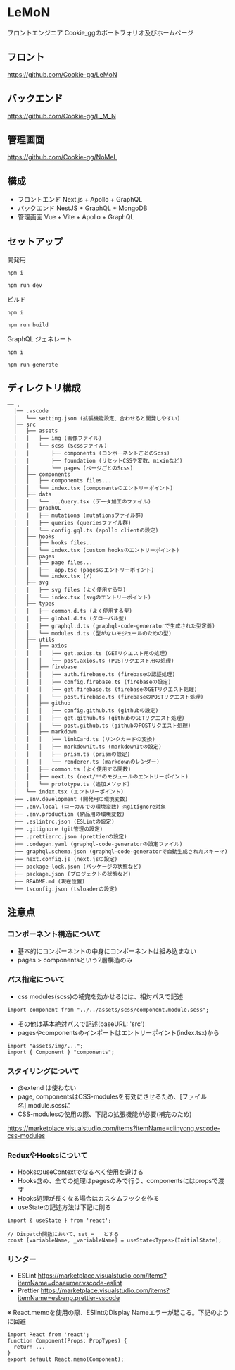 # LeMoN
フロントエンジニア Cookie_ggのポートフォリオ及びホームページ

## フロント
https://github.com/Cookie-gg/LeMoN
## バックエンド
https://github.com/Cookie-gg/L_M_N
## 管理画面
https://github.com/Cookie-gg/NoMeL

## 構成
* フロントエンド
Next.js + Apollo + GraphQL
* バックエンド
NestJS + GraphQL + MongoDB
* 管理画面
Vue + Vite + Apollo + GraphQL


## セットアップ
開発用
```
npm i

npm run dev
```
ビルド
```
npm i

npm run build
```
GraphQL ジェネレート
```
npm i 

npm run generate
```

## ディレクトリ構成
```
── .
  │── .vscode
  │   └── setting.json (拡張機能設定、合わせると開発しやすい)
  │── src
  │   ├── assets
  │   │   ├── img (画像ファイル)
  │   │   └── scss (Scssファイル)
  │   │       ├── components (コンポーネントごとのScss)
  │   │       ├── foundation (リセットCSSや変数、mixinなど)
  │   │       └── pages (ページごとのScss)
  │   ├── components
  │   │   ├── components files...
  │   │   └── index.tsx (componentsのエントリーポイント)
  │   ├── data
  │   │   └── ...Query.tsx (データ加工のファイル)
  │   ├── graphQL
  │   │   ├── mutations (mutationsファイル群)
  │   │   ├── queries (queriesファイル群)
  │   │   └── config.gql.ts (apollo clientの設定)
  │   ├── hooks
  │   │   ├── hooks files...
  │   │   └── index.tsx (custom hooksのエントリーポイント)
  │   ├── pages
  │   │   ├── page files...
  │   │   ├── _app.tsc (pagesのエントリーポイント)
  │   │   └── index.tsx (/)
  │   ├── svg
  │   │   ├── svg files (よく使用する型)
  │   │   └── index.tsx (svgのエントリーポイント)
  │   ├── types
  │   │   ├── common.d.ts (よく使用する型)
  │   │   ├── global.d.ts (グローバル型)
  │   │   ├── graphql.d.ts (graphql-code-generatorで生成された型定義)
  │   │   └── modules.d.ts (型がないモジュールのための型)
  │   ├── utils
  │   │   ├── axios
  │   │   │   ├── get.axios.ts (GETリクエスト用の処理)
  │   │   │   └── post.axios.ts (POSTリクエスト用の処理)
  │   │   ├── firebase
  │   │   │   ├── auth.firebase.ts (firebaseの認証処理)
  │   │   │   ├── config.firebase.ts (firebaseの設定)
  │   │   │   ├── get.firebase.ts (firebaseのGETリクエスト処理)
  │   │   │   └── post.firebase.ts (firebaseのPOSTリクエスト処理)
  │   │   ├── github
  │   │   │   ├── config.github.ts (githubの設定)
  │   │   │   ├── get.github.ts (githubのGETリクエスト処理)
  │   │   │   └── post.github.ts (githubのPOSTリクエスト処理)
  │   │   ├── markdown
  │   │   │   ├── linkCard.ts (リンクカードの変換)
  │   │   │   ├── markdownIt.ts (markdownItの設定)
  │   │   │   ├── prism.ts (prismの設定)
  │   │   │   └── renderer.ts (markdownのレンダー)
  │   │   ├── common.ts (よく使用する関数)
  │   │   ├── next.ts (next/**のモジュールのエントリーポイント)
  │   │   └── prototype.ts (追加メソッド)
  │   └── index.tsx (エントリーポイント)
  ├── .env.development (開発用の環境変数)
  ├── .env.local (ローカルでの環境変数) ※gitignore対象
  ├── .env.production (納品用の環境変数)
  ├── .eslintrc.json (ESLintの設定)
  ├── .gitignore (git管理の設定)
  ├── .prettierrc.json (prettierの設定)
  ├── .codegen.yaml (graphql-code-generatorの設定ファイル)
  ├── graphql.schema.json (graphql-code-generatorで自動生成されたスキーマ)
  ├── next.config.js (next.jsの設定)
  ├── package-lock.json (パッケージの状態など)
  ├── package.json (プロジェクトの状態など)
  ├── README.md (現在位置)
  └── tsconfig.json (tsloaderの設定)
```

## 注意点

### コンポーネント構造について
* 基本的にコンポーネントの中身にコンポーネントは組み込まない
* pages > componentsという2層構造のみ

### パス指定について
* css modules(scss)の補完を効かせるには、相対パスで記述
```tsx
import component from "../../assets/scss/component.module.scss";
```
* その他は基本絶対パスで記述(baseURL: 'src')
* pagesやcomponentsのインポートはエントリーポイント(index.tsx)から
```tsx
import "assets/img/...";
import { Component } "components";
```

### スタイリングについて
* @extend は使わない
* page, componentsはCSS-modulesを有効にさせるため、[ファイル名].module.scssに
* CSS-modulesの使用の際、下記の拡張機能が必要(補完のため)

https://marketplace.visualstudio.com/items?itemName=clinyong.vscode-css-modules


### ReduxやHooksについて
* HooksのuseContextでなるべく使用を避ける
* Hooks含め、全ての処理はpagesのみで行う、componentsにはpropsで渡す
* Hooks処理が長くなる場合はカスタムフックを作る
* useStateの記述方法は下記に則る
```tsx
import { useState } from 'react';

// Dispatch関数において、set = _ とする
const [variableName, _variableName] = useState<Types>(InitialState);
```

### リンター
* ESLint 
https://marketplace.visualstudio.com/items?itemName=dbaeumer.vscode-eslint
* Prettier
https://marketplace.visualstudio.com/items?itemName=esbenp.prettier-vscode

※ React.memoを使用の際、ESlintのDisplay Nameエラーが起こる。下記のように回避
```tsx 
import React from 'react';
function Component(Props: PropTypes) {
  return ...
}
export default React.memo(Component);
```